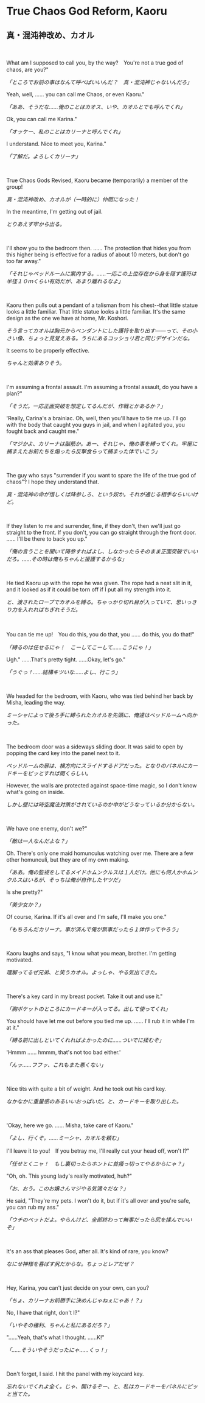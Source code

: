 # True Chaos God Reform, Kaoru

## 真・混沌神改め、カオル

&nbsp;

What am I supposed to call you, by the way?　You're not a true god of chaos, are you?"

*「ところでお前の事はなんて呼べばいいんだ？　真・混沌神じゃないんだろ」*

Yeah, well, ...... you can call me Chaos, or even Kaoru."

*「ああ、そうだな……俺のことはカオス、いや、カオルとでも呼んでくれ」*

Ok, you can call me Karina."

*「オッケー、私のことはカリーナと呼んでくれ」*

I understand. Nice to meet you, Karina."

*「了解だ。よろしくカリーナ」*

&nbsp;

True Chaos Gods Revised, Kaoru became (temporarily) a member of the group!

*真・混沌神改め、カオルが（一時的に）仲間になった！*

In the meantime, I'm getting out of jail.

*とりあえず牢から出る。*

&nbsp;

I'll show you to the bedroom then. ...... The protection that hides you from this higher being is effective for a radius of about 10 meters, but don't go too far away."

*「それじゃベッドルームに案内する。……一応この上位存在から身を隠す護符は半径１０ｍくらい有効だが、あまり離れるなよ」*

&nbsp;

Kaoru then pulls out a pendant of a talisman from his chest--that little statue looks a little familiar. That little statue looks a little familiar. It's the same design as the one we have at home, Mr. Koshori.

*そう言ってカオルは胸元からペンダントにした護符を取り出す――って、その小さい像、ちょっと見覚えある。うちにあるコッショリ君と同じデザインだな。*

It seems to be properly effective.

*ちゃんと効果ありそう。*

&nbsp;

I'm assuming a frontal assault. I'm assuming a frontal assault, do you have a plan?"

*「そうだ。一応正面突破を想定してるんだが、作戦とかあるか？」*

'Really, Carina's a brainiac. Oh, well, then you'll have to tie me up. I'll go with the body that caught you guys in jail, and when I agitated you, you fought back and caught me."

*「マジかよ、カリーナは脳筋か。あー、それじゃ、俺の事を縛ってくれ。牢屋に捕まえたお前たちを煽ったら反撃食らって捕まった体でいこう」*

&nbsp;

The guy who says "surrender if you want to spare the life of the true god of chaos"? I hope they understand that.

*真・混沌神の命が惜しくば降参しろ、という奴か。それが通じる相手ならいいけど。*

&nbsp;

If they listen to me and surrender, fine, if they don't, then we'll just go straight to the front. If you don't, you can go straight through the front door. ...... I'll be there to back you up."

*「俺の言うことを聞いて降参すればよし、しなかったらそのまま正面突破でいいだろ。……その時は俺もちゃんと援護するからな」*

&nbsp;

He tied Kaoru up with the rope he was given. The rope had a neat slit in it, and it looked as if it could be torn off if I put all my strength into it.

*と、渡されたロープでカオルを縛る。ちゃっかり切れ目が入っていて、思いっきり力を入れればちぎれそうだ。*

&nbsp;

You can tie me up!　You do this, you do that, you ...... do this, you do that!"

*「縛るのは任せるにゃ！　こーしてこーして……こうにゃ！」*

Ugh." ......That's pretty tight. ......Okay, let's go."

*「うぐっ！……結構キツいな……よし、行こう」*

&nbsp;

We headed for the bedroom, with Kaoru, who was tied behind her back by Misha, leading the way.

*ミーシャによって後ろ手に縛られたカオルを先頭に、俺達はベッドルームへ向かった。*

&nbsp;

The bedroom door was a sideways sliding door. It was said to open by popping the card key into the panel next to it.

*ベッドルームの扉は、横方向にスライドするドアだった。となりのパネルにカードキーをピッとすれば開くらしい。*

However, the walls are protected against space-time magic, so I don't know what's going on inside.

*しかし壁には時空魔法対策がされているのか中がどうなっているか分からない。*

&nbsp;

We have one enemy, don't we?"

*「敵は一人なんだよな？」*

Oh. There's only one maid homunculus watching over me. There are a few other homunculi, but they are of my own making.

*「ああ。俺の監視をしてるメイドホムンクルスは１人だけ。他にも何人かホムンクルスはいるが、そっちは俺が自作したヤツだ」*

Is she pretty?"

*「美少女か？」*

Of course, Karina. If it's all over and I'm safe, I'll make you one."

*「もちろんだカリーナ。事が済んで俺が無事だったら１体作ってやろう」*

&nbsp;

Kaoru laughs and says, "I know what you mean, brother. I'm getting motivated.

*理解ってるぜ兄弟、と笑うカオル。よっしゃ、やる気出てきた。*

&nbsp;

There's a key card in my breast pocket. Take it out and use it."

*「胸ポケットのところにカードキーが入ってる。出して使ってくれ」*

You should have let me out before you tied me up. ...... I'll rub it in while I'm at it."

*「縛る前に出しといてくれればよかったのに……ついでに揉むぞ」*

'Hmmm ...... hmmm, that's not too bad either.'

*「んッ……フフッ、これもまた悪くない」*

&nbsp;

Nice tits with quite a bit of weight. And he took out his card key.

*なかなかに重量感のあるいいおっぱいだ。と、カードキーを取り出した。*

&nbsp;

'Okay, here we go. ...... Misha, take care of Kaoru."

*「よし、行くぞ。……ミーシャ、カオルを頼む」*

I'll leave it to you!　If you betray me, I'll really cut your head off, won't I?"

*「任せとくニャ！　もし裏切ったらホントに首掻っ切ってやるからにゃ？」*

"Oh, oh. This young lady's really motivated, huh?"

*「お、おう。このお嬢さんマジやる気満々だな？」*

He said, "They're my pets. I won't do it, but if it's all over and you're safe, you can rub my ass."

*「ウチのペットだよ。やらんけど、全部終わって無事だったら尻を揉んでいいぞ」*

&nbsp;

It's an ass that pleases God, after all. It's kind of rare, you know?

*なにせ神様を喜ばす尻だからな。ちょっとレアだぜ？*

&nbsp;

Hey, Karina, you can't just decide on your own, can you?

*「ちょ、カリーナお前勝手に決めんじゃねぇにゃあ！？」*

No, I have that right, don't I?"

*「いやその権利、ちゃんと私にあるだろ？」*

"......Yeah, that's what I thought. ......K!"

*「……そういやそうだったにゃ……くっ！」*

&nbsp;

Don't forget, I said. I hit the panel with my keycard key.

*忘れないでくれよ全く。じゃ、開けるぞー、と、私はカードキーをパネルにピッと当てた。*

&nbsp;

